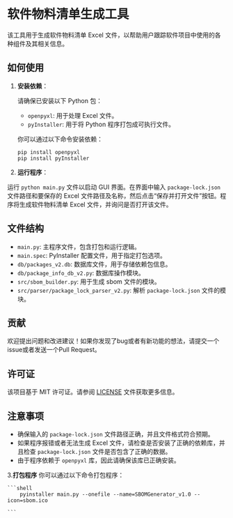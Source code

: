 # 软件物料清单生成工具

该工具用于生成软件物料清单 Excel 文件，以帮助用户跟踪软件项目中使用的各种组件及其相关信息。

## 如何使用

1. **安装依赖**：

   请确保已安装以下 Python 包：
   - `openpyxl`: 用于处理 Excel 文件。
   - `pyInstaller`:  用于将 Python 程序打包成可执行文件。

   你可以通过以下命令安装依赖：

    ```shell
    pip install openpyxl
    pip install pyInstaller
    ```

2. **运行程序**：

运行 `python main.py` 文件以启动 GUI 界面。在界面中输入 `package-lock.json` 文件路径和要保存的 Excel 文件路径及名称，然后点击“保存并打开文件”按钮。程序将生成软件物料清单 Excel 文件，并询问是否打开该文件。

## 文件结构

- `main.py`: 主程序文件，包含打包和运行逻辑。
- `main.spec`: PyInstaller 配置文件，用于指定打包选项。
- `db/packages_v2.db`: 数据库文件，用于存储依赖包信息。
- `db/package_info_db_v2.py`: 数据库操作模块。
- `src/sbom_builder.py`: 用于生成 sbom 文件的模块。
- `src/parser/package_lock_parser_v2.py`: 解析 `package-lock.json` 文件的模块。

## 贡献

欢迎提出问题和改进建议！如果你发现了bug或者有新功能的想法，请提交一个issue或者发送一个Pull Request。

## 许可证

该项目基于 MIT 许可证。请参阅 [LICENSE](LICENSE) 文件获取更多信息。

## 注意事项

- 确保输入的 `package-lock.json` 文件路径正确，并且文件格式符合预期。
- 如果程序报错或者无法生成 Excel 文件，请检查是否安装了正确的依赖库，并且检查 `package-lock.json` 文件是否包含了正确的数据。
- 由于程序依赖于 `openpyxl` 库，因此请确保该库已正确安装。

3.**打包程序**
    你可以通过以下命令打包程序：

    ```shell  
        pyinstaller main.py --onefile --name=SBOMGenerator_v1.0 --icon=sbom.ico

    ```
